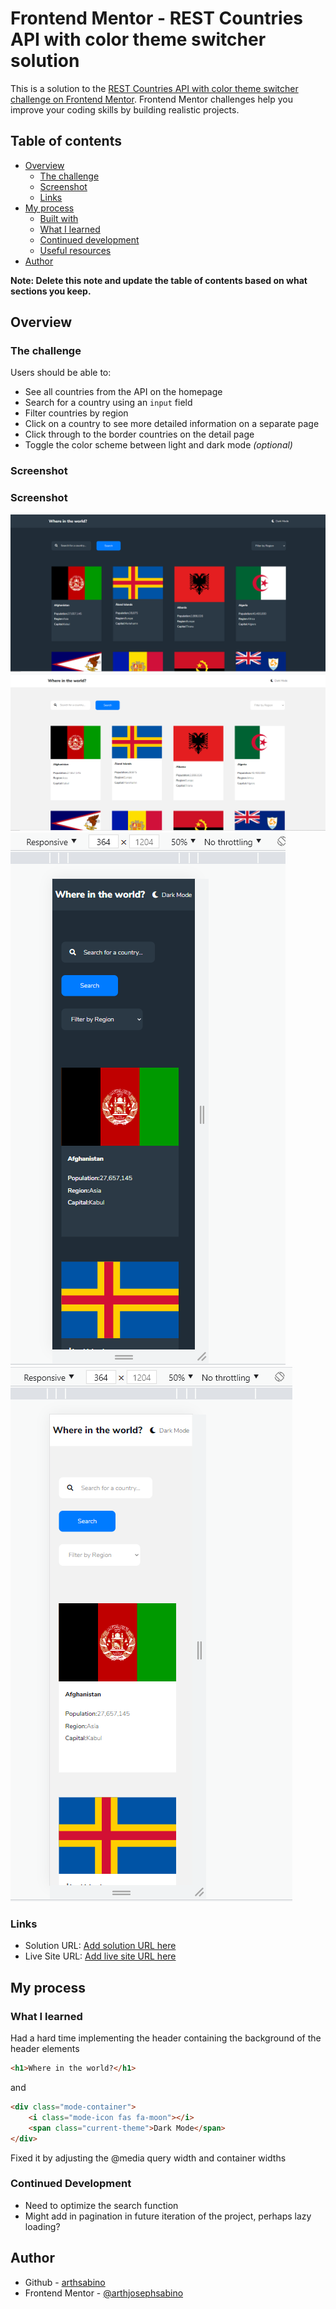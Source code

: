 # Frontend Mentor - REST Countries API with color theme switcher solution

This is a solution to the [REST Countries API with color theme switcher challenge on Frontend Mentor](https://www.frontendmentor.io/challenges/rest-countries-api-with-color-theme-switcher-5cacc469fec04111f7b848ca). Frontend Mentor challenges help you improve your coding skills by building realistic projects. 

## Table of contents

- [Overview](#overview)
  - [The challenge](#the-challenge)
  - [Screenshot](#screenshot)
  - [Links](#links)
- [My process](#my-process)
  - [Built with](#built-with)
  - [What I learned](#what-i-learned)
  - [Continued development](#continued-development)
  - [Useful resources](#useful-resources)
- [Author](#author)

**Note: Delete this note and update the table of contents based on what sections you keep.**

## Overview

### The challenge

Users should be able to:

- See all countries from the API on the homepage
- Search for a country using an `input` field
- Filter countries by region
- Click on a country to see more detailed information on a separate page
- Click through to the border countries on the detail page
- Toggle the color scheme between light and dark mode *(optional)*

### Screenshot

### Screenshot
![](./screenshot-desktop-dark.png)
![](./screenshot-desktop-light.png)
![](./screenshot-mobile-dark.png)
![](./screenshot-mobile-light.png)


### Links

- Solution URL: [Add solution URL here](https://your-solution-url.com)
- Live Site URL: [Add live site URL here](https://your-live-site-url.com)

## My process


### What I learned

Had a hard time implementing the header containing the background of the header elements
```html
<h1>Where in the world?</h1>
```
and
```html
<div class="mode-container">
    <i class="mode-icon fas fa-moon"></i>
    <span class="current-theme">Dark Mode</span>
</div>
```

Fixed it by adjusting the @media query width and container widths

### Continued Development
- Need to optimize the search function
- Might add in pagination in future iteration of the project, perhaps lazy loading?
## Author

- Github - [arthsabino](https://github.com/arthsabino)
- Frontend Mentor - [@arthjosephsabino](https://www.frontendmentor.io/profile/arthjosephsabino)
